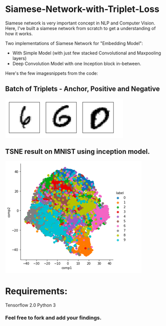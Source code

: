 # Siamese-Network-with-Triplet-Loss

Siamese network is very important concept in NLP and Computer Vision. Here, I've built a siamese network from scratch to get a understanding of how it works. 

Two implementations of Siamese Network for "Embedding Model":
* With Simple Model (with just few stacked Convolutional and Maxpooling layers) 
* Deep Convolution Model with one Inception block in-between.

Here's the few imagesnippets from the code:
## Batch of Triplets - Anchor, Positive and Negative 
![triplets](https://github.com/AbhishekSingl/Siamese-Network-with-Triplet-Loss/blob/master/Batch%20of%20Triplets.png)


## TSNE result on MNIST using inception model.
![TSNE](https://github.com/AbhishekSingl/Siamese-Network-with-Triplet-Loss/blob/master/TSNE_Inception.png)

# Requirements:
Tensorflow 2.0
Python 3

### Feel free to fork and add your findings.


